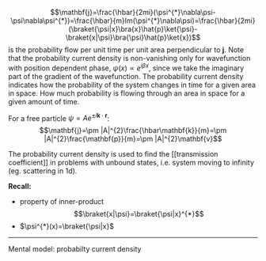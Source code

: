 $$\mathbf{j}=\frac{\hbar}{2mi}(\psi^{*}\nabla\psi-\psi\nabla\psi^{*})=\frac{\hbar}{m}Im(\psi^{*}\nabla\psi)=\frac{\hbar}{2mi}(\braket{\psi|x}\bra{x}\hat{p}\ket{\psi}-\braket{x|\psi}\bra{\psi}\hat{p}\ket{x})$$
is the probability flow per unit time per unit area perpendicular to $\mathbf{j}$.
Note that the probability current density is non-vanishing only for wavefunction with position dependent phase, $\psi(x)\propto e^{i\beta x}$, since we take the imaginary part of the gradient of the wavefunction.
The probability current density indicates how the probability of the system changes in time for a given area in space. How much probability is flowing through an area in space for a given amount of time.

For a free particle $\psi=Ae^{\pm i\mathbf{k}\cdot\mathbf{r}}$:
$$\mathbf{j}=\pm |A|^{2}\frac{\hbar\mathbf{k}}{m}=\pm |A|^{2}\frac{\mathbf{p}}{m}=\pm |A|^{2}\mathbf{v}$$

The probability current density is used to find the [[transmission coefficient]] in problems with unbound states, i.e. system moving to infinity (eg. scattering in 1d).

**Recall:** 
- property of inner-product
$$\braket{x|\psi}=\braket{\psi|x}^{*}$$
- $\psi^{*}(x)=\braket{\psi|x}$
---
Mental model:
probabilty current density